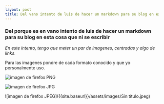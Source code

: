 ```yaml
---
layout: post
title: Del vano intento de luis de hacer un markdown para su blog en esta cosa que ni se escreibir 
---
```


### Del porque es en vano intento de luis de hacer un markdown para su blog en esta cosa que ni se escribir 
*En este intento, tengo que meter un par de imagenes, centradas y algo de links.*

Para las imagenes pondre de cada formato conocido y que yo personalmente uso.

![imagen de firefox PNG]({{site.baseurl}}/assets/images/og.4ad05d4125a5.png)


![imagen de firefox JPG]({{site.baseurl}}/assets/images/16812349741002.jpg)

![imagen de firefox JPEG]({{site.baseurl}}/assets/images/Sin título.jpeg)
